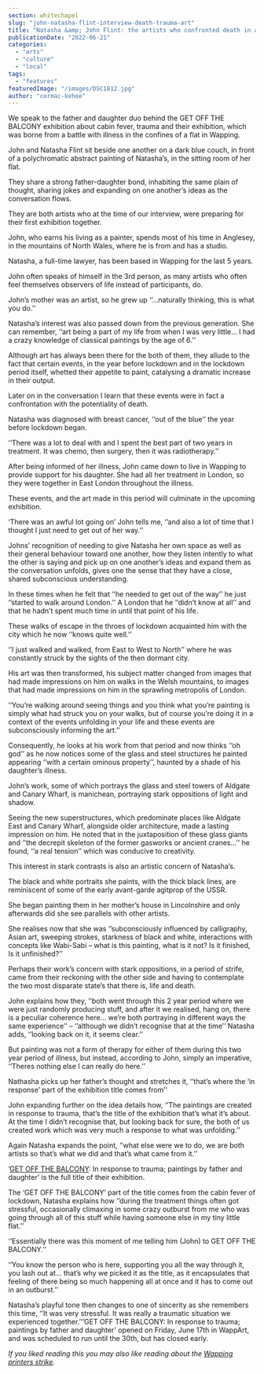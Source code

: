 ```yaml
---
section: whitechapel
slug: "john-natasha-flint-interview-death-trauma-art"
title: "Natasha &amp; John Flint: the artists who confronted death in a small Wapping flat"
publicationDate: "2022-06-21"
categories: 
  - "arts"
  - "culture"
  - "local"
tags: 
  - "features"
featuredImage: "/images/DSC1812.jpg"
author: "cormac-kehoe"
---
```


We speak to the father and daughter duo behind the GET OFF THE BALCONY exhibition about cabin fever, trauma and their exhibition, which was borne from a battle with illness in the confines of a flat in Wapping.

John and Natasha Flint sit beside one another on a dark blue couch, in front of a polychromatic abstract painting of Natasha’s, in the sitting room of her flat.

They share a strong father-daughter bond, inhabiting the same plain of thought, sharing jokes and expanding on one another’s ideas as the conversation flows.

They are both artists who at the time of our interview, were preparing for their first exhibition together.

John, who earns his living as a painter, spends most of his time in Anglesey, in the mountains of North Wales, where he is from and has a studio.

Natasha, a full-time lawyer, has been based in Wapping for the last 5 years.

John often speaks of himself in the 3rd person, as many artists who often feel themselves observers of life instead of participants, do.

John’s mother was an artist, so he grew up ‘’…naturally thinking, this is what you do.’’

Natasha’s interest was also passed down from the previous generation. She can remember, ‘’art being a part of my life from when I was very little… I had a crazy knowledge of classical paintings by the age of 6.’’

Although art has always been there for the both of them, they allude to the fact that certain events, in the year before lockdown and in the lockdown period itself, whetted their appetite to paint, catalysing a dramatic increase in their output.

Later on in the conversation I learn that these events were in fact a confrontation with the potentiality of death.

Natasha was diagnosed with breast cancer, ‘‘out of the blue’’ the year before lockdown began.

‘‘There was a lot to deal with and I spent the best part of two years in treatment. It was chemo, then surgery, then it was radiotherapy.’’

After being informed of her illness, John came down to live in Wapping to provide support for his daughter. She had all her treatment in London, so they were together in East London throughout the illness.

These events, and the art made in this period will culminate in the upcoming exhibition.

‘There was an awful lot going on’ John tells me, ‘’and also a lot of time that I thought I just need to get out of her way.’’

Johns’ recognition of needing to give Natasha her own space as well as their general behaviour toward one another, how they listen intently to what the other is saying and pick up on one another’s ideas and expand them as the conversation unfolds, gives one the sense that they have a close, shared subconscious understanding.

In these times when he felt that ‘‘he needed to get out of the way’’ he just ‘’started to walk around London.’’ A London that he ‘’didn’t know at all’’ and that he hadn’t spent much time in until that point of his life.

These walks of escape in the throes of lockdown acquainted him with the city which he now ‘’knows quite well.’’

‘’I just walked and walked, from East to West to North’’ where he was constantly struck by the sights of the then dormant city.

His art was then transformed, his subject matter changed from images that had made impressions on him on walks in the Welsh mountains, to images that had made impressions on him in the sprawling metropolis of London.

‘‘You’re walking around seeing things and you think what you’re painting is simply what had struck you on your walks, but of course you’re doing it in a context of the events unfolding in your life and these events are subconsciously informing the art.’’

Consequently, he looks at his work from that period and now thinks ‘‘oh god’’ as he now notices some of the glass and steel structures he painted appearing ‘’with a certain ominous property’’, haunted by a shade of his daughter’s illness.

John’s work, some of which portrays the glass and steel towers of Aldgate and Canary Wharf, is manichean, portraying stark oppositions of light and shadow.

Seeing the new superstructures, which predominate places like Aldgate East and Canary Wharf, alongside older architecture, made a lasting impression on him. He noted that in the juxtaposition of these glass giants and ‘’the decrepit skeleton of the former gasworks or ancient cranes…’’ he found, ‘‘a real tension’’ which was conducive to creativity.

This interest in stark contrasts is also an artistic concern of Natasha’s.

The black and white portraits she paints, with the thick black lines, are reminiscent of some of the early avant-garde agitprop of the USSR.

She began painting them in her mother’s house in Lincolnshire and only afterwards did she see parallels with other artists.

She realises now that she was ‘’subconsciously influenced by calligraphy, Asian art, sweeping strokes, starkness of black and white, interactions with concepts like Wabi-Sabi – what is this painting, what is it not? Is it finished, Is it unfinished?’’

Perhaps their work’s concern with stark oppositions, in a period of strife, came from their reckoning with the other side and having to contemplate the two most disparate state’s that there is, life and death.

John explains how they, ‘’both went through this 2 year period where we were just randomly producing stuff, and after it we realised, hang on, there is a peculiar coherence here… we’re both portraying in different ways the same experience’’ – ‘’although we didn’t recognise that at the time’’ Natasha adds, ‘‘looking back on it, it seems clear.’’

But painting was not a form of therapy for either of them during this two year period of illness, but instead, according to John, simply an imperative, ‘’Theres nothing else I can really do here.’’

Nathasha picks up her father’s thought and stretches it, ‘’that’s where the ‘in response’ part of the exhibition title comes from’’

John expanding further on the idea details how, ‘’The paintings are created in response to trauma, that’s the title of the exhibition that’s what it’s about. At the time I didn’t recognise that, but looking back for sure, the both of us created work which was very much a response to what was unfolding.’’

Again Natasha expands the point, ‘’what else were we to do, we are both artists so that’s what we did and that’s what came from it.’’

’[GET OFF THE BALCONY](https://www.eventbrite.co.uk/e/get-off-the-balcony-an-art-exhibition-tickets-354837607837): In response to trauma; paintings by father and daughter’ is the full title of their exhibition.

The ‘GET OFF THE BALCONY’ part of the title comes from the cabin fever of lockdown, Natasha explains how ‘’during the treatment things often got stressful, occasionally climaxing in some crazy outburst from me who was going through all of this stuff while having someone else in my tiny little flat.’’

‘‘Essentially there was this moment of me telling him (John) to GET OFF THE BALCONY.’’

‘’You know the person who is here, supporting you all the way through it, you lash out at… that’s why we picked it as the title, as it encapsulates that feeling of there being so much happening all at once and it has to come out in an outburst.’’

Natasha’s playful tone then changes to one of sincerity as she remembers this time, ‘’It was very stressful. It was really a traumatic situation we experienced together.’’’GET OFF THE BALCONY: In response to trauma; paintings by father and daughter’ opened on Friday, June 17th in WappArt, and was scheduled to run until the 30th, but has closed early.

_If you liked reading this you may also like reading about the [Wapping printers strike](https://whitechapellondon.co.uk/wapping-printers-strike-history/)._
